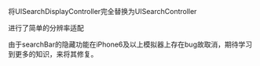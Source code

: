 将UISearchDisplayController完全替换为UISearchController

进行了简单的分辨率适配

由于searchBar的隐藏功能在iPhone6及以上模拟器上存在bug故取消，期待学习到更多的知识，来将其修复。